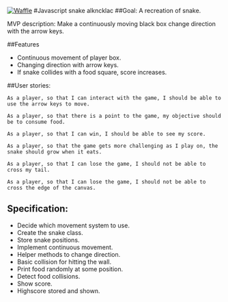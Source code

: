[![Waffle](https://badge.waffle.io/calveym/snake.png?label=ready&title=Ready)](https://waffle.io/calveym/snake)
#Javascript snake
alkncklac
##Goal:
A recreation of snake.

MVP description: Make a continuously moving black box change direction with the arrow keys.

##Features
- Continuous movement of player box.
- Changing direction with arrow keys.
- If snake collides with a food square, score increases.

##User stories:

`As a player, so that I can interact with the game, I should be able to use the arrow keys to move.`

`As a player, so that there is a point to the game, my objective should be to consume food.`

`As a player, so that I can win, I should be able to see my score.`

`As a player, so that the game gets more challenging as I play on, the snake should grow when it eats.`

`As a player, so that I can lose the game, I should not be able to cross my tail.`

`As a player, so that I can lose the game, I should not be able to cross the edge of the canvas.`

## Specification:
- Decide which movement system to use.
- Create the snake class.
- Store snake positions.
- Implement continuous movement.
- Helper methods to change direction.
- Basic collision for hitting the wall.
- Print food randomly at some position.
- Detect food collisions.
- Show score.
- Highscore stored and shown.
